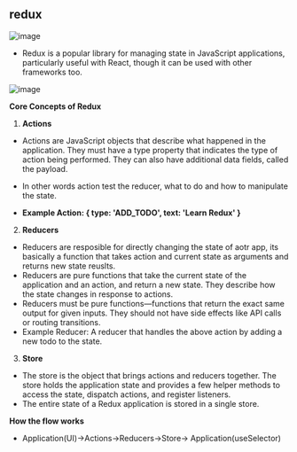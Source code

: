 ## redux

![image](https://github.com/venkatdas/Interview_prep/assets/43024084/db78ec7b-2aef-40a4-97ce-23b51939b37b)

- Redux is a popular library for managing state in JavaScript applications, particularly useful with React, though it can be used with other frameworks too.

![image](https://github.com/venkatdas/Interview_prep/assets/43024084/7885fbe1-ea7f-4beb-92b7-dde14b66e44b)

**Core Concepts of Redux**

1) **Actions**

- Actions are JavaScript objects that describe what happened in the application. They must have a type property that indicates the type of action being performed. They can also have additional data fields, called the payload.
- In other words action test the reducer, what to do and how to manipulate the state.

- **Example Action: { type: 'ADD_TODO', text: 'Learn Redux' }**

2) **Reducers**
- Reducers are resposible for directly changing the state of aotr app, its basically a function that takes action and current state as arguments and returns new state reuslts.
- Reducers are pure functions that take the current state of the application and an action, and return a new state. They describe how the state changes in response to actions.
- Reducers must be pure functions—functions that return the exact same output for given inputs. They should not have side effects like API calls or routing transitions.
- Example Reducer: A reducer that handles the above action by adding a new todo to the state.


 3) **Store**

- The store is the object that brings actions and reducers together. The store holds the application state and provides a few helper methods to access the state, dispatch actions, and register listeners.
- The entire state of a Redux application is stored in a single store.


**How the flow works**

- Application(UI)->Actions->Reducers->Store-> Application(useSelector)


